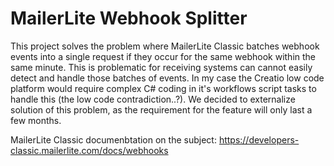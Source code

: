 # MailerLite Webhook Splitter

This project solves the problem where MailerLite Classic batches webhook events into a single request if they occur for the same webhook within the same minute. This is problematic for receiving systems can cannot easily detect and handle those batches of events. In my case the Creatio low code platform would require complex C# coding in it's workflows script tasks to handle this (the low code contradiction..?). We decided to externalize solution of this problem, as the requirement for the feature will only last a few months.

MailerLite Classic documenbtation on the subject: https://developers-classic.mailerlite.com/docs/webhooks